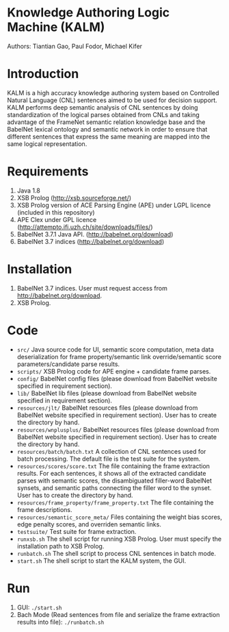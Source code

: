 # Knowledge Authoring Logic Machine (KALM)
Authors: Tiantian Gao, Paul Fodor, Michael Kifer

# Introduction
KALM is a high accuracy knowledge authoring system based on Controlled Natural Language (CNL) sentences aimed to be used for decision support. KALM performs deep semantic analysis of CNL sentences by doing standardization of the logical parses obtained from CNLs and taking advantage of the FrameNet semantic relation knowledge base and the BabelNet lexical ontology and semantic network in order to ensure that different sentences that express the same meaning are mapped into the same logical representation.

# Requirements
1. Java 1.8
2. XSB Prolog (http://xsb.sourceforge.net/)
3. XSB Prolog version of ACE Parsing Engine (APE) under LGPL licence (included in this repository)
4. APE Clex under GPL licence (http://attempto.ifi.uzh.ch/site/downloads/files/)
5. BabelNet 3.7.1 Java API. (http://babelnet.org/download)
6. BabelNet 3.7 indices (http://babelnet.org/download)

# Installation
1. BabelNet 3.7 indices. User must request access from http://babelnet.org/download.
2. XSB Prolog.

# Code
* `src/` Java source code for UI, semantic score computation, meta data deserialization for frame property/semantic link override/semantic score parameters/candidate parse results.
* `scripts/` XSB Prolog code for APE engine + candidate frame parses.
* `config/` BabelNet config files (please download from BabelNet website specified in requirement section).
* `lib/` BabelNet lib files (please download from BabelNet website specified in requirement section).
* `resources/jlt/` BabelNet resources files (please download from BabelNet website specified in requirement section). User has to create the directory by hand.
* `resources/wnplusplus/` BabelNet resources files (please download from BabelNet website specified in requirement section). User has to create the directory by hand.
* `resources/batch/batch.txt` A collection of CNL sentences used for batch processing. The default file is the test suite for the system.
* `resources/scores/score.txt` The file containing the frame extraction results. For each sentences, it shows all of the extracted candidate parses with semantic scores, the disambiguated filler-word BabelNet synsets, and semantic paths connecting the filler word to the synset. User has to create the directory by hand. 
* `resources/frame_property/frame_property.txt` The file containing the frame descriptions.
* `resources/semantic_score_meta/` Files containing the weight bias scores, edge penalty scores, and overriden semantic links.
* `testsuite/` Test suite for frame extraction.
* `runxsb.sh` The shell script for running XSB Prolog. User must specify the installation path to XSB Prolog.
* `runbatch.sh` The shell script to process CNL sentences in batch mode.
* `start.sh` The shell script to start the KALM system, the GUI.

# Run
1. GUI: `./start.sh`
2. Bach Mode (Read sentences from file and serialize the frame extraction results into file): `./runbatch.sh`

